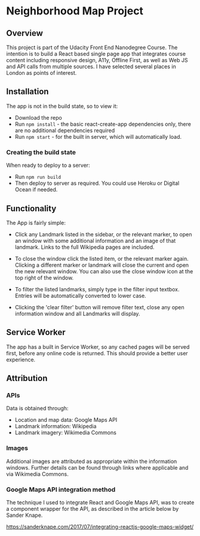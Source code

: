 # Neighborhood Map Project

## Overview

This project is part of the Udacity Front End Nanodegree Course. The intention is to build a React based single page app that integrates course content including responsive design, A11y, Offline First, as well as Web JS and API calls from multiple sources. I have selected several places in London as points of interest.

## Installation

The app is not in the build state, so to view it:

* Download the repo
* Run `npm install` - the basic react-create-app dependencies only, there are no additional dependencies required
* Run `npm start` - for the built in server, which will automatically load.

### Creating the build state

When ready to deploy to a server:

* Run `npm run build`
* Then deploy to server as required. You could use Heroku or Digital Ocean if needed.

## Functionality

The App is fairly simple:

* Click any Landmark listed in the sidebar, or the relevant marker, to open an window with some additional information and an image of that landmark. Links to the full Wikipedia pages are included.

* To close the window click the listed item, or the relevant marker again. Clicking a different marker or landmark will close the current and open the new relevant window. You can also use the close window icon at the top right of the window.

* To filter the listed landmarks, simply type in the filter input textbox. Entries will be automatically converted to lower case.

* Clicking the 'clear filter' button will remove filter text, close any open information window and all Landmarks will display.

## Service Worker

The app has a built in Service Worker, so any cached pages will be served first, before any online code is returned. This should provide a better user experience.

## Attribution

### APIs

Data is obtained through:

* Location and map data: Google Maps API
* Landmark information: Wikipedia
* Landmark imagery: Wikimedia Commons

### Images

Additional images are attributed as appropriate within the information windows. Further details can be found through links where applicable and via Wikimedia Commons.

### Google Maps API integration method

The technique I used to integrate React and Google Maps API, was to create a component wrapper for the API, as described in the article below by Sander Knape.

https://sanderknape.com/2017/07/integrating-reactjs-google-maps-widget/
